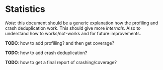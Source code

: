 # Statistics

*Note*: this document should be a generic explanation how the profiling and crash deduplication work. This should give more *internals*. Also to understand how to works/not-works and for future improvements.

**TODO**: how to add profiliing? and then get coverage?

**TODO**: how to add crash deduplication?

**TODO**: how to get a final report of crashing/coverage?